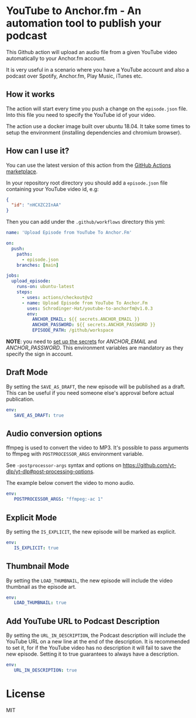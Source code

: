 # YouTube to Anchor.fm - An automation tool to publish your podcast

This Github action will upload an audio file from a given YouTube video automatically to your Anchor.fm account.

It is very useful in a scenario where you have a YouTube account and also a podcast over Spotify, Anchor.fm, Play Music, iTunes etc.

## How it works

The action will start every time you push a change on the `episode.json` file. Into this file you need to specify the YouTube id of your video.

The action use a docker image built over ubuntu 18.04. It take some times to setup the environment (installing dependencies and chromium browser).

## How can I use it?

You can use the latest version of this action from the [GitHub Actions marketplace](https://github.com/marketplace/actions/upload-episode-from-youtube-to-anchor-fm).

In your repository root directory you should add a `episode.json` file containing your YouTube video id, e.g:
```json
{
  "id": "nHCXZC2InAA"
}
```

Then you can add under the `.github/workflows` directory this yml:

```yaml
name: 'Upload Episode from YouTube To Anchor.Fm'

on:
  push:
    paths: 
      - episode.json
    branches: [main]

jobs:
  upload_episode:
    runs-on: ubuntu-latest
    steps:
      - uses: actions/checkout@v2
      - name: Upload Episode from YouTube To Anchor.Fm
        uses: Schrodinger-Hat/youtube-to-anchorfm@v1.0.3
        env:
          ANCHOR_EMAIL: ${{ secrets.ANCHOR_EMAIL }}
          ANCHOR_PASSWORD: ${{ secrets.ANCHOR_PASSWORD }}
          EPISODE_PATH: /github/workspace
```

**NOTE**: you need to [set up the secrets](https://docs.github.com/en/free-pro-team@latest/actions/reference/encrypted-secrets#creating-encrypted-secrets-for-a-repository) for *ANCHOR_EMAIL* and *ANCHOR_PASSWORD*. This environment variables are mandatory as they specify the sign in account.

## Draft Mode

By setting the `SAVE_AS_DRAFT`, the new episode will be published as a draft. This can be useful if you need someone else's
approval before actual publication.

```yaml
env:
   SAVE_AS_DRAFT: true
```

## Audio conversion options

ffmpeg is used to convert the video to MP3. It's possible to pass arguments to ffmpeg with `POSTPROCESSOR_ARGS` environment
variable.

See `-postprocessor-args` syntax and options on https://github.com/yt-dlp/yt-dlp#post-processing-options.

The example below convert the video to mono audio.

```yaml
env:
   POSTPROCESSOR_ARGS: "ffmpeg:-ac 1"
```

## Explicit Mode

By setting the `IS_EXPLICIT`, the new episode will be marked as explicit.
```yaml
env:
   IS_EXPLICIT: true
```

## Thumbnail Mode

By setting the `LOAD_THUMBNAIL`, the new episode will include the video thumbnail as the episode art.
```yaml
env:
   LOAD_THUMBNAIL: true
```

## Add YouTube URL to Podcast Description

By setting the `URL_IN_DESCRIPTION`, the Podcast description will include the YouTube URL on a new line at the end of the description.
It is recommended to set it, for if the YouTube video has no description it will fail to save the new episode. Setting it to true guarantees to always have a description.

```yaml
env:
   URL_IN_DESCRIPTION: true
```

# License

MIT